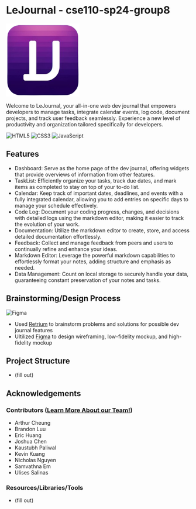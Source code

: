 # LeJournal - cse110-sp24-group8

<img src="./src/scripts/main/public/icons/journallogo-icon.png" width="200">

Welcome to LeJournal, your all-in-one web dev journal that empowers developers to manage tasks, integrate calendar events, log code, document projects, and track user feedback seamlessly. Experience a new level of productivity and organization tailored specifically for developers.

![HTML5](https://img.shields.io/badge/HTML5-E34F26?style=for-the-badge&logo=html5&logoColor=white)
![CSS3](https://img.shields.io/badge/CSS3-1572B6?style=for-the-badge&logo=css3&logoColor=white)
![JavaScript](https://img.shields.io/badge/JavaScript-323330?style=for-the-badge&logo=javascript&logoColor=F7DF1E)

## Features

- Dashboard: Serve as the home page of the dev journal, offering widgets that provide overviews of information from other features.
- TaskList: Efficiently organize your tasks, track due dates, and mark items as completed to stay on top of your to-do list.
- Calendar: Keep track of important dates, deadlines, and events with a fully integrated calendar, allowing you to add entries on specific days to manage your schedule effectively.
- Code Log: Document your coding progress, changes, and decisions with detailed logs using the markdown editor, making it easier to track the evolution of your work.
- Documentation: Utilize the markdown editor to create, store, and access detailed documentation effortlessly.
- Feedback: Collect and manage feedback from peers and users to continually refine and enhance your ideas.
- Markdown Editor: Leverage the powerful markdown capabilities to effortlessly format your notes, adding structure and emphasis as needed.
- Data Management: Count on local storage to securely handle your data, guaranteeing constant preservation of your notes and tasks.

## Brainstorming/Design Process
![Figma](https://img.shields.io/badge/Figma-F24E1E?style=for-the-badge&logo=figma&logoColor=white)
- Used [Retrium](https://app.retrium.com/) to brainstorm problems and solutions for possible dev journal features
- Ultilized [Figma](https://www.figma.com/) to design wireframing, low-fidelity mockup, and high-fidelity mockup

## Project Structure

- (fill out)

## Acknowledgements

### Contributors ([Learn More About our Team!](/admin/team.md))

- Arthur Cheung
- Brandon Luu
- Eric Huang
- Joshua Chen
- Kaustubh Paliwal
- Kevin Kuang
- Nicholas Nguyen
- Samvathna Em
- Ulises Salinas

### Resources/Libraries/Tools

- (fill out)